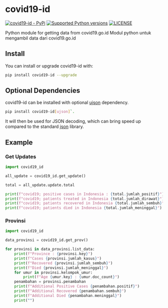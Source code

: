 # covid19-id

[![covid19-id - PyPi](https://img.shields.io/pypi/v/covid19-id)](https://pypi.org/project/covid19-id/)
[![Supported Python versions](https://img.shields.io/pypi/pyversions/covid19-id)](https://pypi.org/project/covid19-id/)
[![LICENSE](https://img.shields.io/github/license/hexatester/covid19-id)](https://github.com/hexatester/covid19-id/blob/main/LICENSE)

Python module for getting data from covid19.go.id
Modul python untuk mengambil data dari covid19.go.id

## Install

You can install or upgrade covid19-id with:

```bash
pip install covid19-id --upgrade
```

## Optional Dependencies

covid19-id can be installed with optional [ujson](https://pypi.org/project/ujson/ "ujson - PyPi") dependency.

```bash
pip install covid19-id[ujson]`.
```

It will then be used for JSON decoding, which can bring speed up compared to the standard [json](https://docs.python.org/3/library/json.html "python json docs") library.

## Example

### Get Updates

```python
import covid19_id

all_update = covid19_id.get_update()

total = all_update.update.total

print(f"covid19; positive cases in Indonesia : {total.jumlah_positif}")
print(f"covid19; patients treated in Indonesia {total.jumlah_dirawat}")
print(f"covid19; patients recovered in Indonesia {total.jumlah_sembuh}")
print(f"covid19; patients died in Indonesia {total.jumlah_meninggal}")

```

### Provinsi

```python
import covid19_id

data_provinsi = covid19_id.get_prov()

for provinsi in data_provinsi.list_data:
    print(f"Province : {provinsi.key}")
    print(f"Cases {provinsi.jumlah_kasus}")
    print(f"Recovered {provinsi.jumlah_sembuh}")
    print(f"Died {provinsi.jumlah_meninggal}")
    for umur in provinsi.kelompok_umur:
        print(f"Age {umur.key} : {umur.doc_count}")
    penambahan = provinsi.penambahan
    print(f"Additional Positive Cases {penambahan.positif}")
    print(f"Additional Recovered {penambahan.sembuh}")
    print(f"Additional Died {penambahan.meninggal}")
    print("")

```
